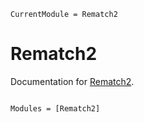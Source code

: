 ```@meta
CurrentModule = Rematch2
```

# Rematch2

Documentation for [Rematch2](https://github.com/gafter/Rematch2.jl).

```@index
```

```@autodocs
Modules = [Rematch2]
```
